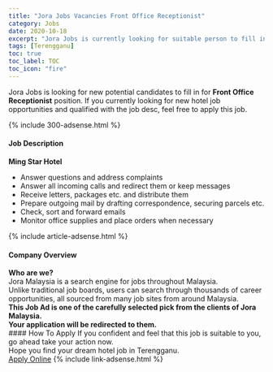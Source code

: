 ```yaml
---
title: "Jora Jobs Vacancies Front Office Receptionist" 
category: Jobs 
date: 2020-10-18 
excerpt: "Jora Jobs is currently looking for suitable person to fill in the Front Office Receptionist which positioned at Terengganu" 
tags: [Terengganu] 
toc: true 
toc_label: TOC 
toc_icon: "fire" 
--- 
```


<p>Jora Jobs is looking for new potential candidates to fill in for <b>Front Office Receptionist</b> position. If you currently looking for new hotel job opportunities and qualified with the job desc, feel free to apply this job.
</p>{% include 300-adsense.html %} 
<div><div><h4>Job Description</h4></div><div><div><span><div><div><strong>Ming Star Hotel</strong></div><ul><li>Answer questions and address complaints</li><li>Answer all incoming calls and redirect them or keep messages</li><li>Receive letters, packages etc. and distribute them</li><li>Prepare outgoing mail by drafting correspondence, securing parcels etc.</li><li>Check, sort and forward emails</li><li>Monitor office supplies and place orders when necessary</li></ul></div></span></div></div></div> 
{% include article-adsense.html %} 
<div><div><h4>Company Overview</h4></div><div><div><span><div><div>
<strong>Who are we?</strong></div>
<div>
	Jora Malaysia is a search engine for jobs throughout Malaysia.<br>
	Unlike traditional job boards, users can search through thousands of career opportunities, all sourced from many job sites from around Malaysia.&#160;</div>
<div>
<div>
<strong>This Job Ad is one of the carefully selected pick from the clients of Jora Malaysia.</strong></div>
<div>
<strong>Your application will be redirected to them.</strong></div>
</div></div></span></div></div></div> 
#### How To Apply 
If you confident and feel that this job is suitable to you, go ahead take your action now. <br/> 
Hope you find your dream hotel job in Terengganu. <br/> 
<a href="https://www.jobstreet.com.my/en/job/front-office-receptionist-4400599?jobId=jobstreet-my-job-4400599" class="btn btn--info" target="_blank" rel="nofollow noopenner">Apply Online</a> 
{% include link-adsense.html %} 